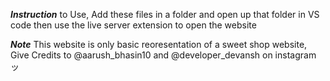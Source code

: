 ***Instruction*** 
to Use, Add these files in a folder and open up that folder in VS code
then use the live server extension to open the website

***Note*** 
This website is only basic reoresentation of a sweet shop website,
Give Credits to @aarush_bhasin10 and @developer_devansh on instagram ッ
